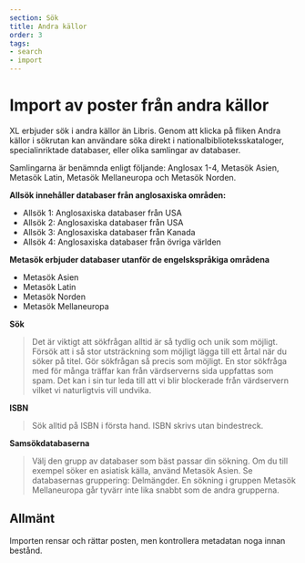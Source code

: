 ```yaml
---
section: Sök
title: Andra källor
order: 3
tags:
- search
- import
---
```


# Import av poster från andra källor


XL erbjuder sök i andra källor än Libris. Genom att klicka på fliken Andra källor i sökrutan kan användare söka direkt i nationalbiblioteksskataloger, specialinriktade databaser, eller olika samlingar av databaser. 

Samlingarna är benämnda enligt följande: Anglosax 1-4, Metasök Asien, Metasök Latin, Metasök Mellaneuropa och Metasök Norden. 

**Allsök innehåller databaser från anglosaxiska områden:**

* Allsök 1: Anglosaxiska databaser från USA
* Allsök 2: Anglosaxiska databaser från USA
* Allsök 3: Anglosaxiska databaser från Kanada
* Allsök 4: Anglosaxiska databaser från övriga världen

**Metasök erbjuder databaser utanför de engelskspråkiga områdena**

* Metasök Asien
* Metasök Latin
* Metasök Norden
* Metasök Mellaneuropa

**Sök**
>Det är viktigt att sökfrågan alltid är så tydlig och unik som möjligt.
>Försök att i så stor utsträckning som möjligt lägga till ett årtal när du söker på titel.
>Gör sökfrågan så precis som möjligt. En stor sökfråga med för många träffar kan från värdserverns sida uppfattas som spam. Det kan i sin tur leda till att vi blir blockerade från värdservern vilket vi naturligtvis vill undvika.

**ISBN**
>Sök alltid på ISBN i första hand.
>ISBN skrivs utan bindestreck.

**Samsökdatabaserna**
>Välj den grupp av databaser som bäst passar din sökning. Om du till exempel söker en asiatisk källa, använd Metasök Asien. Se databasernas gruppering: Delmängder.
>En sökning i gruppen Metasök Mellaneuropa går tyvärr inte lika snabbt som de andra grupperna.

## Allmänt
Importen rensar och rättar posten, men kontrollera metadatan noga innan bestånd. 

